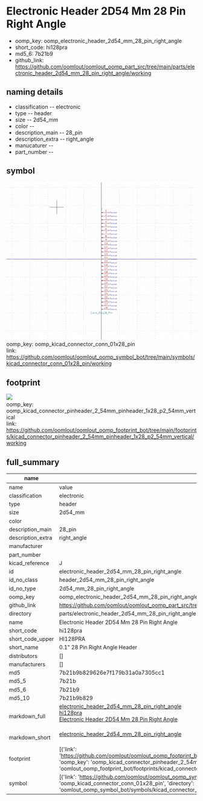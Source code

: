 # Electronic Header 2D54 Mm 28 Pin Right Angle

  
* oomp_key: oomp_electronic_header_2d54_mm_28_pin_right_angle 
* short_code: hi128pra
* md5_6: 7b21b9  
* github_link: https://github.com/oomlout/oomlout_oomp_part_src/tree/main/parts/electronic_header_2d54_mm_28_pin_right_angle/working  
## naming details
* classification -- electronic
* type -- header
* size -- 2d54_mm
* color -- 
* description_main -- 28_pin
* description_extra -- right_angle
* manucaturer -- 
* part_number -- 



## symbol

![](symbol/0/working/working_600.png)  
oomp_key: oomp_kicad_connector_conn_01x28_pin  
link: https://github.com/oomlout/oomlout_oomp_symbol_bot/tree/main/symbols/kicad_connector_conn_01x28_pin/working  

## footprint

![](footprint/0/working/working_600.png)  
oomp_key: oomp_kicad_connector_pinheader_2_54mm_pinheader_1x28_p2_54mm_vertical  
link: https://github.com/oomlout/oomlout_oomp_footprint_bot/tree/main/footprints/kicad_connector_pinheader_2_54mm_pinheader_1x28_p2_54mm_vertical/working  

## full_summary
| name | value | 
| --- | --- | 
| name | value | 
| classification | electronic | 
| type | header | 
| size | 2d54_mm | 
| color |  | 
| description_main | 28_pin | 
| description_extra | right_angle | 
| manufacturer |  | 
| part_number |  | 
| kicad_reference | J | 
| id | electronic_header_2d54_mm_28_pin_right_angle | 
| id_no_class | header_2d54_mm_28_pin_right_angle | 
| id_no_type | 2d54_mm_28_pin_right_angle | 
| oomp_key | oomp_electronic_header_2d54_mm_28_pin_right_angle | 
| github_link | https://github.com/oomlout/oomlout_oomp_part_src/tree/main/parts/electronic_header_2d54_mm_28_pin_right_angle/working | 
| directory | parts/electronic_header_2d54_mm_28_pin_right_angle | 
| name | Electronic Header 2D54 Mm 28 Pin Right Angle | 
| short_code | hi128pra | 
| short_code_upper | HI128PRA | 
| short_name | 0.1" 28 Pin Right Angle Header | 
| distributors | [] | 
| manufacturers | [] | 
| md5 | 7b21b9b829626e7f179b31a0a7305cc1 | 
| md5_5 | 7b21b | 
| md5_6 | 7b21b9 | 
| md5_10 | 7b21b9b829 | 
| markdown_full | [electronic_header_2d54_mm_28_pin_right_angle](https://github.com/oomlout/oomlout_oomp_part_src/tree/main/parts/electronic_header_2d54_mm_28_pin_right_angle/working)<br>[hi128pra](https://github.com/oomlout/oomlout_oomp_part_src/tree/main/parts/electronic_header_2d54_mm_28_pin_right_angle/working)<br>[Electronic Header 2D54 Mm 28 Pin Right Angle](https://github.com/oomlout/oomlout_oomp_part_src/tree/main/parts/electronic_header_2d54_mm_28_pin_right_angle/working)<br><br> | 
| markdown_short | [electronic_header_2d54_mm_28_pin_right_angle](https://github.com/oomlout/oomlout_oomp_part_src/tree/main/parts/electronic_header_2d54_mm_28_pin_right_angle/working)<br><br> | 
| footprint | [{'link': 'https://github.com/oomlout/oomlout_oomp_footprint_bot/tree/main/foootprntss/kicad_connector_pinheader_2_54mm_pinheader_1x28_p2_54mm_vertical', 'oomp_key': 'oomp_kicad_connector_pinheader_2_54mm_pinheader_1x28_p2_54mm_vertical', 'directory': 'oomlout_oomp_footprint_bot/footprints/kicad_connector_pinheader_2_54mm_pinheader_1x28_p2_54mm_vertical//working/working.kicad_mod'}] | 
| symbol | [{'link': 'https://github.com/oomlout/oomlout_oomp_symbol_bot/tree/main/symbols/kicad_connector_conn_01x28_pin', 'oomp_key': 'oomp_kicad_connector_conn_01x28_pin', 'directory': 'oomlout_oomp_symbol_bot/symbols/kicad_connector_conn_01x28_pin//working/working.kicad_sym'}] | 
